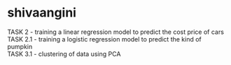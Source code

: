 # shivaangini
TASK 2 - training a linear regression model to predict the cost price of cars  
TASK 2.1 - training a logistic regression model to predict the kind of pumpkin  
TASK 3.1 - clustering of data using PCA

